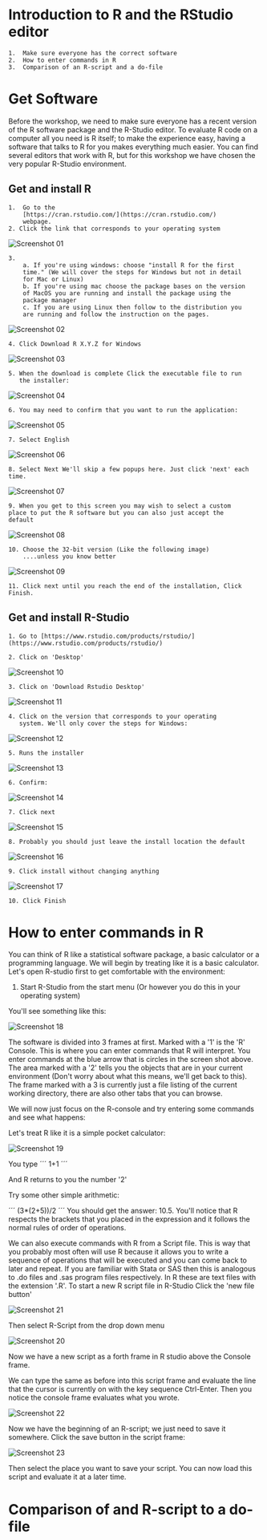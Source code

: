 
# Introduction to R and the RStudio editor
    1.  Make sure everyone has the correct software
    2.  How to enter commands in R
    3.  Comparison of an R-script and a do-file

# Get Software

Before the workshop, we need to make sure everyone has a recent version
of the R software package and the R-Studio editor. To evaluate R code on a
computer all you need is R itself; to make the experience easy,
having a software that talks to R for you makes everything much
easier. You can find several editors that work with R, but for this
workshop we have chosen the very popular R-Studio environment.

## Get and install R

	1.  Go to the
        [https://cran.rstudio.com/](https://cran.rstudio.com/)
		webpage.
	2. Click the link that corresponds to your operating system

![Screenshot 01](image1.png)

	3.
		a. If you're using windows: choose "install R for the first
		time." (We will cover the steps for Windows but not in detail
		for Mac or Linux)
		b. If you're using mac choose the package bases on the version
		of MacOS you are running and install the package using the
		package manager
		c. If you are using Linux then follow to the distribution you
		are running and follow the instruction on the pages.

![Screenshot 02](image2.png)

	4. Click Download R X.Y.Z for Windows

![Screenshot 03](image3.png)

	5. When the download is complete Click the executable file to run
       the installer:

![Screenshot 04](image4.png)

	6. You may need to confirm that you want to run the application:

![Screenshot 05](image5.png)

	7. Select English

![Screenshot 06](image6.png)


	8. Select Next We'll skip a few popups here. Just click 'next' each time.

![Screenshot 07](image7.png)

	9. When you get to this screen you may wish to select a custom
	place to put the R software but you can also just accept the
	default

![Screenshot 08](image8.png)

	10. Choose the 32-bit version (Like the following image)
        ....unless you know better

![Screenshot 09](image9.png)

	11. Click next until you reach the end of the installation, Click Finish.


## Get and install R-Studio

	1. Go to [https://www.rstudio.com/products/rstudio/](https://www.rstudio.com/products/rstudio/)

	2. Click on 'Desktop'

![Screenshot 10](image10.png)

	3. Click on 'Download Rstudio Desktop'

![Screenshot 11](image11.png)

	4. Click on the version that corresponds to your operating
       system. We'll only cover the steps for Windows:

![Screenshot 12](image12.png)

	5. Runs the installer

![Screenshot 13](image13.png)

	6. Confirm:

![Screenshot 14](image14.png)

	7. Click next

![Screenshot 15](image15.png)

	8. Probably you should just leave the install location the default

![Screenshot 16](image16.png)

	9. Click install without changing anything

![Screenshot 17](image17.png)

	10. Click Finish


# How to enter commands in R

You can think of R like a statistical software package, a basic
calculator or a programming language. We will begin by treating like
it is a basic calculator. Let's open R-studio first to get comfortable
with the environment:

1. Start R-Studio from the start menu (Or however you do this in your
   operating system)

You'll see something like this:

![Screenshot 18](image18.png)

The software is divided into 3 frames at first. Marked with a '1' is the
'R' Console. This is where you can enter commands that R will
interpret. You enter commands at the blue arrow that is circles in the
screen shot above. The area marked with a '2' tells you the objects
that are in your current environment (Don't worry about what this
means, we'll get back to this). The frame marked with a 3 is currently
just a file listing of the current working directory, there are also
other tabs that you can browse.

We will now just focus on the R-console and try entering some commands
and see what happens:

Let's treat R like it is a simple pocket calculator:

![Screenshot 19](image19.png)

You type
´´´
1+1
´´´

And R returns to you the number '2'

Try some other simple arithmetic:

´´´
(3*(2+5))/2
´´´
You should get the answer: 10.5. You'll notice that R respects the
brackets that you placed in the expression and it follows the normal
rules of order of operations.

We can also execute commands with R from a Script file. This is way
that you probably most often will use R because it allows you to write
a sequence of operations that will be executed and you can come back
to later and repeat. If you are familiar with Stata or SAS then this
is analogous to .do files and .sas program files respectively. In R
these are text files with the extension '.R'. To
start a new R script file in R-Studio Click the 'new file button'

![Screenshot 21](image21.png)

Then select R-Script from the drop down menu

![Screenshot 20](image20.png)

Now we have a new script as a forth frame in R studio above the
Console frame.

We can type the same as before into this script frame and evaluate the
line that the cursor is currently on with the key sequence
Ctrl-Enter. Then you notice the console frame evaluates what you
wrote. 

![Screenshot 22](image22.png)

Now we have the beginning of an R-script; we just need to save it
somewhere. Click the save button in the script frame:

![Screenshot 23](image23.png)

Then select the place you want to save your script. You can now load
this script and evaluate it at a later time.


# Comparison of and R-script to a do-file


